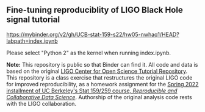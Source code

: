 ## Fine-tuning reproduciblity of LIGO Black Hole signal tutorial

https://mybinder.org/v2/gh/UCB-stat-159-s22/hw05-nwhaq1/HEAD?labpath=index.ipynb

Please select "Python 2" as the kernel when running index.ipynb. 

**Note:** This repository is public so that Binder can find it. All code and data is based on the original [LIGO Center for Open Science Tutorial Repository](https://github.com/losc-tutorial/LOSC_Event_tutorial). This repository is a class exercise that restructures the original LIGO code for improved reproducibility, as a homework assignment for the [Spring 2022 installment of UC Berkeley's Stat 159/259 course, _Reproducible and Collaborative Data Science_](https://ucb-stat-159-s22.github.io). Authorship of the original analysis code rests with the LIGO collaboration.
